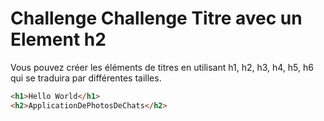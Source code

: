 # Challenge Challenge Titre avec un Element h2
Vous pouvez créer les éléments de titres en utilisant h1, h2, h3, h4, h5, h6 qui se traduira par différentes tailles.
```html
<h1>Hello World</h1>
<h2>ApplicationDePhotosDeChats</h2>
```
